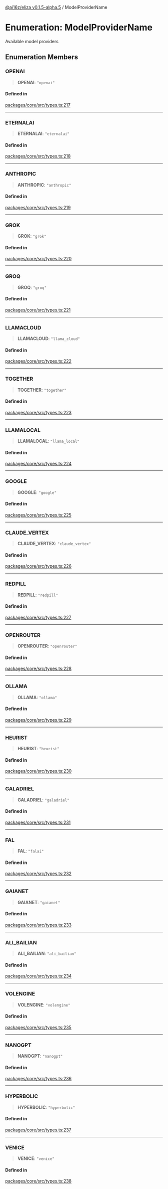 [@ai16z/eliza v0.1.5-alpha.5](../index.md) / ModelProviderName

# Enumeration: ModelProviderName

Available model providers

## Enumeration Members

### OPENAI

> **OPENAI**: `"openai"`

#### Defined in

[packages/core/src/types.ts:217](https://github.com/royerz2/eliza-test-textrs-main/blob/main/packages/core/src/types.ts#L217)

***

### ETERNALAI

> **ETERNALAI**: `"eternalai"`

#### Defined in

[packages/core/src/types.ts:218](https://github.com/royerz2/eliza-test-textrs-main/blob/main/packages/core/src/types.ts#L218)

***

### ANTHROPIC

> **ANTHROPIC**: `"anthropic"`

#### Defined in

[packages/core/src/types.ts:219](https://github.com/royerz2/eliza-test-textrs-main/blob/main/packages/core/src/types.ts#L219)

***

### GROK

> **GROK**: `"grok"`

#### Defined in

[packages/core/src/types.ts:220](https://github.com/royerz2/eliza-test-textrs-main/blob/main/packages/core/src/types.ts#L220)

***

### GROQ

> **GROQ**: `"groq"`

#### Defined in

[packages/core/src/types.ts:221](https://github.com/royerz2/eliza-test-textrs-main/blob/main/packages/core/src/types.ts#L221)

***

### LLAMACLOUD

> **LLAMACLOUD**: `"llama_cloud"`

#### Defined in

[packages/core/src/types.ts:222](https://github.com/royerz2/eliza-test-textrs-main/blob/main/packages/core/src/types.ts#L222)

***

### TOGETHER

> **TOGETHER**: `"together"`

#### Defined in

[packages/core/src/types.ts:223](https://github.com/royerz2/eliza-test-textrs-main/blob/main/packages/core/src/types.ts#L223)

***

### LLAMALOCAL

> **LLAMALOCAL**: `"llama_local"`

#### Defined in

[packages/core/src/types.ts:224](https://github.com/royerz2/eliza-test-textrs-main/blob/main/packages/core/src/types.ts#L224)

***

### GOOGLE

> **GOOGLE**: `"google"`

#### Defined in

[packages/core/src/types.ts:225](https://github.com/royerz2/eliza-test-textrs-main/blob/main/packages/core/src/types.ts#L225)

***

### CLAUDE\_VERTEX

> **CLAUDE\_VERTEX**: `"claude_vertex"`

#### Defined in

[packages/core/src/types.ts:226](https://github.com/royerz2/eliza-test-textrs-main/blob/main/packages/core/src/types.ts#L226)

***

### REDPILL

> **REDPILL**: `"redpill"`

#### Defined in

[packages/core/src/types.ts:227](https://github.com/royerz2/eliza-test-textrs-main/blob/main/packages/core/src/types.ts#L227)

***

### OPENROUTER

> **OPENROUTER**: `"openrouter"`

#### Defined in

[packages/core/src/types.ts:228](https://github.com/royerz2/eliza-test-textrs-main/blob/main/packages/core/src/types.ts#L228)

***

### OLLAMA

> **OLLAMA**: `"ollama"`

#### Defined in

[packages/core/src/types.ts:229](https://github.com/royerz2/eliza-test-textrs-main/blob/main/packages/core/src/types.ts#L229)

***

### HEURIST

> **HEURIST**: `"heurist"`

#### Defined in

[packages/core/src/types.ts:230](https://github.com/royerz2/eliza-test-textrs-main/blob/main/packages/core/src/types.ts#L230)

***

### GALADRIEL

> **GALADRIEL**: `"galadriel"`

#### Defined in

[packages/core/src/types.ts:231](https://github.com/royerz2/eliza-test-textrs-main/blob/main/packages/core/src/types.ts#L231)

***

### FAL

> **FAL**: `"falai"`

#### Defined in

[packages/core/src/types.ts:232](https://github.com/royerz2/eliza-test-textrs-main/blob/main/packages/core/src/types.ts#L232)

***

### GAIANET

> **GAIANET**: `"gaianet"`

#### Defined in

[packages/core/src/types.ts:233](https://github.com/royerz2/eliza-test-textrs-main/blob/main/packages/core/src/types.ts#L233)

***

### ALI\_BAILIAN

> **ALI\_BAILIAN**: `"ali_bailian"`

#### Defined in

[packages/core/src/types.ts:234](https://github.com/royerz2/eliza-test-textrs-main/blob/main/packages/core/src/types.ts#L234)

***

### VOLENGINE

> **VOLENGINE**: `"volengine"`

#### Defined in

[packages/core/src/types.ts:235](https://github.com/royerz2/eliza-test-textrs-main/blob/main/packages/core/src/types.ts#L235)

***

### NANOGPT

> **NANOGPT**: `"nanogpt"`

#### Defined in

[packages/core/src/types.ts:236](https://github.com/royerz2/eliza-test-textrs-main/blob/main/packages/core/src/types.ts#L236)

***

### HYPERBOLIC

> **HYPERBOLIC**: `"hyperbolic"`

#### Defined in

[packages/core/src/types.ts:237](https://github.com/royerz2/eliza-test-textrs-main/blob/main/packages/core/src/types.ts#L237)

***

### VENICE

> **VENICE**: `"venice"`

#### Defined in

[packages/core/src/types.ts:238](https://github.com/royerz2/eliza-test-textrs-main/blob/main/packages/core/src/types.ts#L238)
